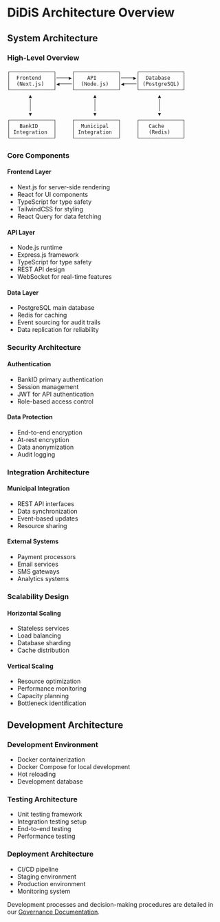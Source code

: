# DiDiS Architecture Overview

## System Architecture

### High-Level Overview
```ascii
┌──────────────┐     ┌──────────────┐     ┌──────────────┐
│  Frontend    │────▶│    API       │────▶│  Database    │
│  (Next.js)   │◀────│  (Node.js)   │◀────│ (PostgreSQL) │
└──────────────┘     └──────────────┘     └──────────────┘
       ▲                    ▲                    ▲
       │                    │                    │
       │                    │                    │
       ▼                    ▼                    ▼
┌──────────────┐     ┌──────────────┐     ┌──────────────┐
│   BankID     │     │  Municipal   │     │   Cache      │
│ Integration  │     │ Integration  │     │   (Redis)    │
└──────────────┘     └──────────────┘     └──────────────┘
```

### Core Components

#### Frontend Layer
- Next.js for server-side rendering
- React for UI components
- TypeScript for type safety
- TailwindCSS for styling
- React Query for data fetching

#### API Layer
- Node.js runtime
- Express.js framework
- TypeScript for type safety
- REST API design
- WebSocket for real-time features

#### Data Layer
- PostgreSQL main database
- Redis for caching
- Event sourcing for audit trails
- Data replication for reliability

### Security Architecture

#### Authentication
- BankID primary authentication
- Session management
- JWT for API authentication
- Role-based access control

#### Data Protection
- End-to-end encryption
- At-rest encryption
- Data anonymization
- Audit logging

### Integration Architecture

#### Municipal Integration
- REST API interfaces
- Data synchronization
- Event-based updates
- Resource sharing

#### External Systems
- Payment processors
- Email services
- SMS gateways
- Analytics systems

### Scalability Design

#### Horizontal Scaling
- Stateless services
- Load balancing
- Database sharding
- Cache distribution

#### Vertical Scaling
- Resource optimization
- Performance monitoring
- Capacity planning
- Bottleneck identification

## Development Architecture

### Development Environment
- Docker containerization
- Docker Compose for local development
- Hot reloading
- Development database

### Testing Architecture
- Unit testing framework
- Integration testing setup
- End-to-end testing
- Performance testing

### Deployment Architecture
- CI/CD pipeline
- Staging environment
- Production environment
- Monitoring system

Development processes and decision-making procedures are detailed in our [Governance Documentation](../governance/README.md).

